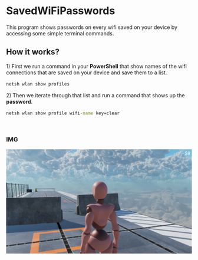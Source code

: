 # SavedWiFiPasswords
This program shows passwords on every wifi saved on your device by accessing some simple terminal commands.

<h2>How it works?</h2>

1\) First we run a command in your **PowerShell** that show names of the wifi connections that are saved on your device and save them to a list.
```cmd
netsh wlan show profiles
```
2\) Then we iterate through that list and run a command that shows up the **password**.
```cmd
netsh wlan show profile wifi-name key=clear
```
<br>

<!-- 
| Known Networks | Program in work |
| -------------- | ------------- |
| <img src="https://github.com/MrGrizz11/SavedWiFiPasswords/blob/main/saved%20networks.png"> | <img src="https://github.com/MrGrizz11/SavedWiFiPasswords/blob/main/wifi%20demonstration.gif"> | -->

<h3>IMG</h3>

<img src="https://github.com/MrGrizz11/UnityGameHDRP/blob/main/1.png">
